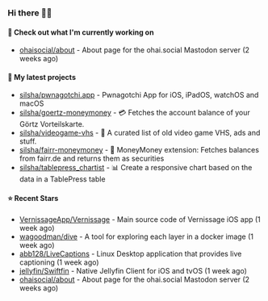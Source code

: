 ### Hi there 🦊👋

#### 👷 Check out what I'm currently working on

- [ohaisocial/about](https://github.com/ohaisocial/about) - About page for the ohai.social Mastodon server (2 weeks ago)

#### 🌱 My latest projects

- [silsha/pwnagotchi.app](https://github.com/silsha/pwnagotchi.app) - Pwnagotchi App for iOS, iPadOS, watchOS and macOS
- [silsha/goertz-moneymoney](https://github.com/silsha/goertz-moneymoney) - 💳 Fetches the account balance of your Görtz Vorteilskarte.
- [silsha/videogame-vhs](https://github.com/silsha/videogame-vhs) - 👾 A curated list of old video game VHS, ads and stuff.
- [silsha/fairr-moneymoney](https://github.com/silsha/fairr-moneymoney) - 💸 MoneyMoney extension: Fetches balances from fairr.de and returns them as securities
- [silsha/tablepress_chartist](https://github.com/silsha/tablepress_chartist) - 📊 Create a responsive chart based on the data in a TablePress table

#### ⭐ Recent Stars

- [VernissageApp/Vernissage](https://github.com/VernissageApp/Vernissage) - Main source code of Vernissage iOS app (1 week ago)
- [wagoodman/dive](https://github.com/wagoodman/dive) - A tool for exploring each layer in a docker image (1 week ago)
- [abb128/LiveCaptions](https://github.com/abb128/LiveCaptions) - Linux Desktop application that provides live captioning (1 week ago)
- [jellyfin/Swiftfin](https://github.com/jellyfin/Swiftfin) - Native Jellyfin Client for iOS and tvOS  (1 week ago)
- [ohaisocial/about](https://github.com/ohaisocial/about) - About page for the ohai.social Mastodon server (2 weeks ago)

